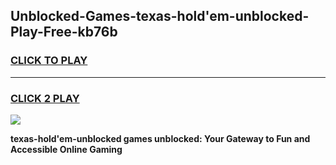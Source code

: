 
## Unblocked-Games-texas-hold'em-unblocked-Play-Free-kb76b
<h3>
<a href="https://premium76.site?title=texas-hold'em-unblocked&ref=20M">CLICK TO PLAY</a></h3>
<hr>

<h3>
<a href="https://premium76.site?title=texas-hold'em-unblocked&ref=20M">CLICK 2 PLAY</a>
  
</h3>

<a href="https://premium76.site?title=texas-hold'em-unblocked&ref=19M"><img src="https://clearcache.store/games.png"></a>


**texas-hold'em-unblocked games unblocked: Your Gateway to Fun and Accessible Online Gaming**
